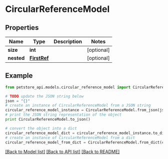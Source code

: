 # CircularReferenceModel


## Properties
Name | Type | Description | Notes
------------ | ------------- | ------------- | -------------
**size** | **int** |  | [optional] 
**nested** | [**FirstRef**](FirstRef.md) |  | [optional] 

## Example

```python
from petstore_api.models.circular_reference_model import CircularReferenceModel

# TODO update the JSON string below
json = "{}"
# create an instance of CircularReferenceModel from a JSON string
circular_reference_model_instance = CircularReferenceModel.from_json(json)
# print the JSON string representation of the object
print CircularReferenceModel.to_json()

# convert the object into a dict
circular_reference_model_dict = circular_reference_model_instance.to_dict()
# create an instance of CircularReferenceModel from a dict
circular_reference_model_from_dict = CircularReferenceModel.from_dict(circular_reference_model_dict)
```
[[Back to Model list]](../README.md#documentation-for-models) [[Back to API list]](../README.md#documentation-for-api-endpoints) [[Back to README]](../README.md)


